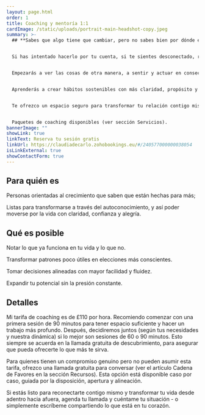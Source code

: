 ```yaml
---
layout: page.html
order: 1
title: Coaching y mentoría 1:1
cardImage: /static/uploads/portrait-main-headshot-copy.jpeg
summary: >-
  ## **Sabes que algo tiene que cambiar, pero no sabes bien por dónde empezar.**


  Si has intentado hacerlo por tu cuenta, si te sientes desconectado, reactivo o atrapado en ciclos de autoexigencia, este es tu primer paso para liberarte.


  Empezarás a ver las cosas de otra manera, a sentir y actuar en consecuencia, y como resultado comenzarás a ver los cambios que deseas.


  Aprenderás a crear hábitos sostenibles con más claridad, propósito y fluidez, sin caer en los extremos ni en expectativas imposibles.


  Te ofrezco un espacio seguro para transformar tu relación contigo mismo y empezar a construir el cambio desde adentro hacia afuera.


  Paquetes de coaching disponibles (ver sección Servicios).
bannerImage: ""
showLink: true
linkText: Reserva tu sesión gratis
linkUrl: https://claudiadecarlo.zohobookings.eu/#/240577000000038054
isLinkExternal: true
showContactForm: true
---
```

## Para quién es

Personas orientadas al crecimiento que saben que están hechas para más;

Listas para transformarse a través del autoconocimiento, y así poder moverse por la vida con claridad, confianza y alegría.

## Qué es posible

Notar lo que ya funciona en tu vida y lo que no.

Transformar patrones poco útiles en elecciones más conscientes.

Tomar decisiones alineadas con mayor facilidad y fluidez.

Expandir tu potencial sin la presión constante.

## Detalles

Mi tarifa de coaching es de £110 por hora. Recomiendo comenzar con una primera sesión de 90 minutos para tener espacio suficiente y hacer un trabajo más profundo. Después, decidiremos juntos (según tus necesidades y nuestra dinámica) si lo mejor son sesiones de 60 o 90 minutos. Esto siempre se acuerda en la llamada gratuita de descubrimiento, para asegurar que pueda ofrecerte lo que más te sirva.

Para quienes tienen un compromiso genuino pero no pueden asumir esta tarifa, ofrezco una llamada gratuita para conversar (ver el artículo Cadena de Favores en la sección Recursos). Esta opción está disponible caso por caso, guiada por la disposición, apertura y alineación.

Si estás listo para reconectarte contigo mismo y transformar tu vida desde adentro hacia afuera, agenda tu llamada y cuéntame tu situación - o simplemente escríbeme compartiendo lo que está en tu corazón.
